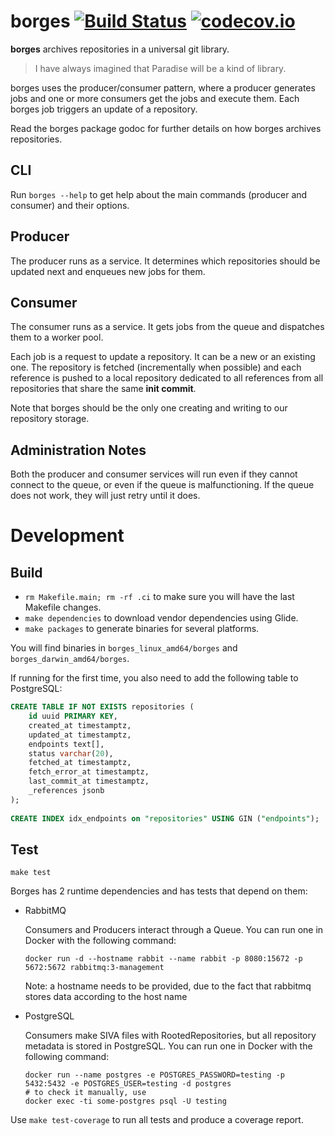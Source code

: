 
borges [![Build Status](https://travis-ci.org/src-d/borges.svg?branch=master)](https://travis-ci.org/src-d/borges) [![codecov.io](https://codecov.io/gh/src-d/borges/branch/master/graph/badge.svg?token=ETL49e3u1L)](https://codecov.io/gh/src-d/borges)
======

**borges** archives repositories in a universal git library.

> I have always imagined that Paradise will be a kind of library.

borges uses the producer/consumer pattern, where a producer generates jobs and
one or more consumers get the jobs and execute them. Each borges job triggers
an update of a repository.

Read the borges package godoc for further details on how borges archives
repositories.

## CLI

Run `borges --help` to get help about the main commands (producer and consumer)
and their options.

## Producer

The producer runs as a service. It determines which repositories should be
updated next and enqueues new jobs for them.

## Consumer

The consumer runs as a service. It gets jobs from the queue and dispatches them
to a worker pool.

Each job is a request to update a repository. It can be a new or an existing
one. The repository is fetched (incrementally when possible) and each reference
is pushed to a local repository dedicated to all references from all repositories
that share the same **init commit**.

Note that borges should be the only one creating and writing to our repository
storage.

## Administration Notes

Both the producer and consumer services will run even if they cannot connect to
the queue, or even if the queue is malfunctioning. If the queue does not work,
they will just retry until it does.

# Development

## Build

- `rm Makefile.main; rm -rf .ci` to make sure you will have the last Makefile changes.
- `make dependencies` to download vendor dependencies using Glide.
- `make packages` to generate binaries for several platforms.

You will find binaries in `borges_linux_amd64/borges` and `borges_darwin_amd64/borges`. 

If running for the first time, you also need to add the following table to PostgreSQL:

```sql
CREATE TABLE IF NOT EXISTS repositories (
    id uuid PRIMARY KEY,
    created_at timestamptz,
    updated_at timestamptz,
    endpoints text[],
    status varchar(20),
    fetched_at timestamptz,
    fetch_error_at timestamptz,
    last_commit_at timestamptz,
    _references jsonb
);
    
CREATE INDEX idx_endpoints on "repositories" USING GIN ("endpoints");
```

## Test

`make test`

Borges has 2 runtime dependencies and has tests that depend on them:

  - RabbitMQ

    Consumers and Producers interact through a Queue. You can run one in Docker with the following command:
    ```
    docker run -d --hostname rabbit --name rabbit -p 8080:15672 -p 5672:5672 rabbitmq:3-management
    ```
    Note: a hostname needs to be provided, due to the fact that rabbitmq stores data according to the host name


  - PostgreSQL

    Consumers make SIVA files with RootedRepositories, but all repository metadata is stored in PostgreSQL.
    You can run one in Docker with the following command:
    ```
    docker run --name postgres -e POSTGRES_PASSWORD=testing -p 5432:5432 -e POSTGRES_USER=testing -d postgres
    # to check it manually, use
    docker exec -ti some-postgres psql -U testing
    ```

Use `make test-coverage` to run all tests and produce a coverage report.
